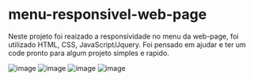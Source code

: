 # menu-responsivel-web-page

Neste projeto foi reaizado a responsividade no menu da web-page, foi utilizado HTML, CSS, JavaScript/Jquery.
Foi pensado em ajudar e ter um code pronto para algum projeto simples e rapido.


![image](https://user-images.githubusercontent.com/68924739/200954169-59054ecc-be6b-437a-b86a-b36cf3086012.png)
![image](https://user-images.githubusercontent.com/68924739/200954214-ab2378f0-6d98-4f9a-8dae-1959c194d4e3.png) 
![image](https://user-images.githubusercontent.com/68924739/200954256-537bc65c-3dcc-4027-8121-43e7b812574a.png)
![image](https://user-images.githubusercontent.com/68924739/200954343-0f6e5d8e-0b85-4c65-b7a0-9e9d502f88e4.png)



